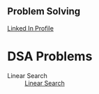 <h2>Problem Solving</h2>
</head>
<body>
<a href="https://www.linkedin.com/in/praveen-acharya-226a22125/">Linked In Profile</a>
<h1>DSA Problems</h1>
<dl>
  <dt>Linear Search</dt>
  <dd><a href="https://www.linkedin.com/in/praveen-acharya-226a22125/">Linear Search</a></dd>
  

</dl>
  

</body>
</html>
